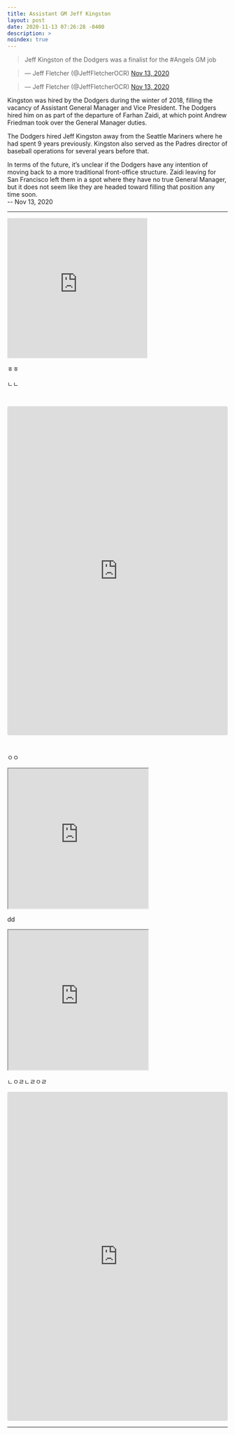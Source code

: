 ```yaml
---
title: Assistant GM Jeff Kingston
layout: post
date: 2020-11-13 07:26:28 -0400
description: >
noindex: true
---
```


> Jeff Kingston of the Dodgers was a finalist for the #Angels GM job

<script async src="//platform.twitter.com/widgets.js" charset="utf-8"></script>
<blockquote class="twitter-tweet" data-lang="en">
  &mdash; Jeff Fletcher (@JeffFletcherOCR)
  <a href="https://twitter.com/JeffFletcherOCR/status/1326985534204309504">Nov 13, 2020</a>
</blockquote>

<script async src="//platform.twitter.com/widgets.js" charset="utf-8"></script>
<blockquote class="twitter-tweet" data-lang="en">
  &mdash; Jeff Fletcher (@JeffFletcherOCR)
  <a href="https://twitter.com/JeffFletcherOCR/status/1326982253453266945">Nov 13, 2020</a>
</blockquote>

Kingston was hired by the Dodgers during the winter of 2018, filling the vacancy of Assistant General Manager and Vice President. The Dodgers hired him on as part of the departure of Farhan Zaidi, at which point Andrew Friedman took over the General Manager duties.

The Dodgers hired Jeff Kingston away from the Seattle Mariners where he had spent 9 years previously. Kingston also served as the Padres director of baseball operations for several years before that.

In terms of the future, it’s unclear if the Dodgers have any intention of moving back to a more traditional front-office structure. Zaidi leaving for San Francisco left them in a spot where they have no true General Manager, but it does not seem like they are headed toward filling that position any time soon.   
 -- Nov 13, 2020

---

<div>
  <iframe
    src="https://instagram.com/p/CH8XDHwBi9q/embed/"
    frameborder="0"
    allowfullscreen
    scrolling="no"
    allowtransparency
    width="320"
    height="320"></iframe>
</div>

ㅎㅎ

ㄴㄴ

<code>
  <iframe
    id="instagram-embed-0"
    class="instagram-media instagram-media-rendered"
    style="background: white; max-width: 658px; width: calc(100% - 2px); border-radius: 3px; border: 1px solid #dbdbdb; box-shadow: none; display: block; margin: 0px 0px 12px; min-width: 326px; padding: 0px;"
    src="https://instagram.com/p/CH8XDHwBi9q/embed?utm_source=ig_embedembed/captioned/"
    scrolling="no"
    data-instgrm-payload-id="instagram-media-payload-0"
    height="750"
    frameborder="0">
    <span
      data-mce-type="bookmark"
      style="display: inline-block; width: 0px; overflow: hidden; line-height: 0;"
      class="mce_SELRES_start"></span>
      <span
      data-mce-type="bookmark"
      style="display: inline-block; width: 0px; overflow: hidden; line-height: 0;"
      class="mce_SELRES_start"></span>
    <span
      data-mce-type="bookmark"
      style="display: inline-block; width: 0px; overflow: hidden; line-height: 0;"
      class="mce_SELRES_start"></span>
  </iframe>
</code>

ㅇㅇ

<div>
  <iframe
    src="https://instagram.com/p/BpKjlo-B4uI/embed"
    frameborder="1"
    allowfullscreen
    scrolling="no"
    allowtransparency
    width="320"
    height="320">
  </iframe>
</div>

dd

<div>
  <iframe
    src="https://www.instagram.com/p/CGlF23fFeyr/embed"
    frameborder="1"
    allowfullscreen
    scrolling="yes"
    allowtransparency
    width="320"
    height="320">
  </iframe>
</div>

ㄴㅇㄹㄴㄹㅇㄹ


  <iframe
    id="instagram-embed-0"
    class="instagram-media instagram-media-rendered"
    style="background: white; max-width: 658px; width: calc(100% - 2px); border-radius: 3px; border: 1px solid #dbdbdb; box-shadow: none; display: block; margin: 0px 0px 12px; min-width: 326px; padding: 0px;"
    src="https://instagram.com/p/CH8XDHwBi9q/embed?utm_source=ig_embedembed/captioned/"
    scrolling="no"
    data-instgrm-payload-id="instagram-media-payload-0"
    height="750"
    frameborder="0">
    <span
      data-mce-type="bookmark"
      style="display: inline-block; width: 0px; overflow: hidden; line-height: 0;"
      class="mce_SELRES_start"
    ></span>
      <span
      data-mce-type="bookmark"
      style="display: inline-block; width: 0px; overflow: hidden; line-height: 0;"
      class="mce_SELRES_start"
      ></span>
    <span
      data-mce-type="bookmark"
      style="display: inline-block; width: 0px; overflow: hidden; line-height: 0;"
      class="mce_SELRES_start"
    ></span>
  </iframe>

---
